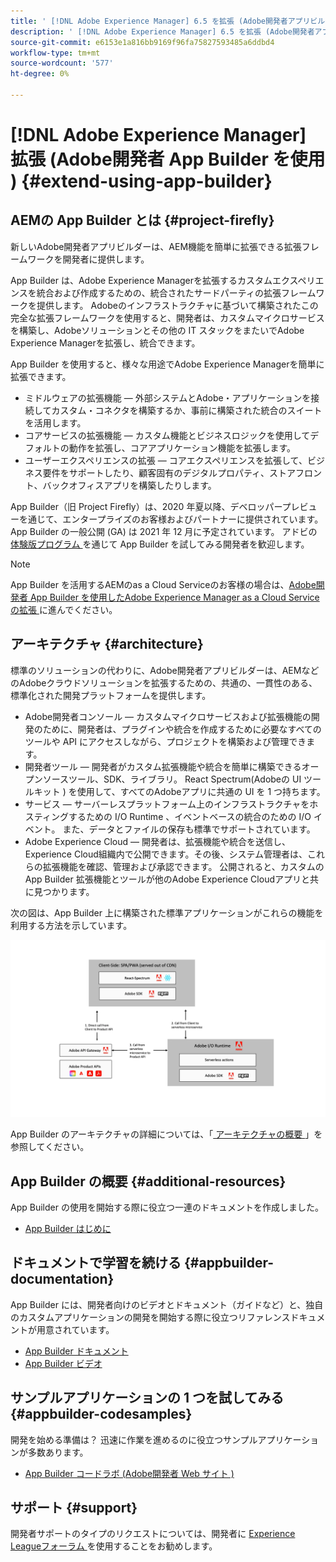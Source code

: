 ```yaml
---
title: ' [!DNL Adobe Experience Manager] 6.5 を拡張 (Adobe開発者アプリビルダーを使用 )。'
description: ' [!DNL Adobe Experience Manager] 6.5 を拡張 (Adobe開発者アプリビルダーを使用 )。'
source-git-commit: e6153e1a816bb9169f96fa75827593485a6ddbd4
workflow-type: tm+mt
source-wordcount: '577'
ht-degree: 0%

---
```



# [!DNL Adobe Experience Manager] 拡張 (Adobe開発者 App Builder を使用 ) {#extend-using-app-builder}

## AEMの App Builder とは {#project-firefly}

新しいAdobe開発者アプリビルダーは、AEM機能を簡単に拡張できる拡張フレームワークを開発者に提供します。

App Builder は、Adobe Experience Managerを拡張するカスタムエクスペリエンスを統合および作成するための、統合されたサードパーティの拡張フレームワークを提供します。 Adobeのインフラストラクチャに基づいて構築されたこの完全な拡張フレームワークを使用すると、開発者は、カスタムマイクロサービスを構築し、Adobeソリューションとその他の IT スタックをまたいでAdobe Experience Managerを拡張し、統合できます。

App Builder を使用すると、様々な用途でAdobe Experience Managerを簡単に拡張できます。

* ミドルウェアの拡張機能 — 外部システムとAdobe・アプリケーションを接続してカスタム・コネクタを構築するか、事前に構築された統合のスイートを活用します。
* コアサービスの拡張機能 — カスタム機能とビジネスロジックを使用してデフォルトの動作を拡張し、コアアプリケーション機能を拡張します。
* ユーザーエクスペリエンスの拡張 — コアエクスペリエンスを拡張して、ビジネス要件をサポートしたり、顧客固有のデジタルプロパティ、ストアフロント、バックオフィスアプリを構築したりします。

App Builder（旧 Project Firefly）は、2020 年夏以降、デベロッパープレビューを通じて、エンタープライズのお客様およびパートナーに提供されています。 App Builder の一般公開 (GA) は 2021 年 12 月に予定されています。 アドビの [ 体験版プログラム ](http://adobe.ly/appbuilder-trial) を通じて App Builder を試してみる開発者を歓迎します。

>[!NOTE]
>
> App Builder を活用するAEMのas a Cloud Serviceのお客様の場合は、[Adobe開発者 App Builder を使用したAdobe Experience Manager as a Cloud Serviceの拡張 ](https://experienceleague.adobe.com/docs/experience-manager-cloud-service/implementing/configuring-and-extending/app-builder.html) に進んでください。

## アーキテクチャ {#architecture}

標準のソリューションの代わりに、Adobe開発者アプリビルダーは、AEMなどのAdobeクラウドソリューションを拡張するための、共通の、一貫性のある、標準化された開発プラットフォームを提供します。

* Adobe開発者コンソール — カスタムマイクロサービスおよび拡張機能の開発のために、開発者は、プラグインや統合を作成するために必要なすべてのツールや API にアクセスしながら、プロジェクトを構築および管理できます。
* 開発者ツール — 開発者がカスタム拡張機能や統合を簡単に構築できるオープンソースツール、SDK、ライブラリ。 React Spectrum(Adobeの UI ツールキット ) を使用して、すべてのAdobeアプリに共通の UI を 1 つ持ちます。
* サービス — サーバーレスプラットフォーム上のインフラストラクチャをホスティングするための I/O Runtime 、イベントベースの統合のための I/O イベント。 また、データとファイルの保存も標準でサポートされています。
* Adobe Experience Cloud — 開発者は、拡張機能や統合を送信し、Experience Cloud組織内で公開できます。その後、システム管理者は、これらの拡張機能を確認、管理および承認できます。 公開されると、カスタムの App Builder 拡張機能とツールが他のAdobe Experience Cloudアプリと共に見つかります。

次の図は、App Builder 上に構築された標準アプリケーションがこれらの機能を利用する方法を示しています。

![アーキテクチャ](assets/firefly-architecture.jpg)

App Builder のアーキテクチャの詳細については、「[ アーキテクチャの概要 ](https://www.adobe.io/app-builder/docs/guides/)」を参照してください。

## App Builder の概要 {#additional-resources}

App Builder の使用を開始する際に役立つ一連のドキュメントを作成しました。

* [App Builder はじめに](https://www.adobe.io/app-builder/docs/getting_started/)

## ドキュメントで学習を続ける {#appbuilder-documentation}

App Builder には、開発者向けのビデオとドキュメント（ガイドなど）と、独自のカスタムアプリケーションの開発を開始する際に役立つリファレンスドキュメントが用意されています。

* [App Builder ドキュメント](https://www.adobe.io/app-builder/docs/overview/)
* [App Builder ビデオ](https://www.youtube.com/playlist?list=PLcVEYUqU7VRfDij-Jbjyw8S8EzW073F_o)

## サンプルアプリケーションの 1 つを試してみる {#appbuilder-codesamples}

開発を始める準備は？ 迅速に作業を進めるのに役立つサンプルアプリケーションが多数あります。

* [App Builder コードラボ (Adobe開発者 Web サイト )](https://www.adobe.io/app-builder/docs/resources/)

## サポート {#support}

開発者サポートのタイプのリクエストについては、開発者に [Experience Leagueフォーラム ](https://experienceleaguecommunities.adobe.com/t5/project-firefly/ct-p/project-firefly) を使用することをお勧めします。
